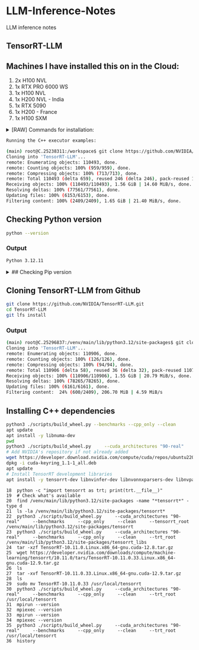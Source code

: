 # LLM-Inference-Notes
LLM inference notes

## TensorRT-LLM

## Machines I have installed this on in the Cloud:
1. 2x H100 NVL
2. 1x RTX PRO 6000 WS
3. 1x H100 NVL
4. 1x H200 NVL - India
5. 1x RTX 5090
6. 1x H200 - France
7. 1x H100 SXM
 
<details>
  <summary>[RAW] Commands for installation:</summary>
  
  ```bash
  # Commands for installation:
  pip3 install torch==2.7.1 torchvision torchaudio --index-url https://download.pytorch.org/whl/cu128
  sudo apt-get -y install libopenmpi-dev
  # Activated conda/uv virtual environment at /venv/main
  (main) root@C.25238311:/workspace$ python --version
  # Python 3.12.11
  (main) root@C.25238311:/workspace$ pip3 --version
  # pip 25.1.1 from /venv/main/lib/python3.12/site-packages/pip (python 3.12)
  (main) root@C.25238311:/workspace$ pip3 install tensorrt-llm --extra-index-url https://pypi.nvidia.com/
  ```

</details>


```bash
Running the C++ executor examples:

(main) root@C.25238311:/workspace$ git clone https://github.com/NVIDIA/TensorRT-LLM.git
Cloning into 'TensorRT-LLM'...
remote: Enumerating objects: 110493, done.
remote: Counting objects: 100% (959/959), done.
remote: Compressing objects: 100% (713/713), done.
remote: Total 110493 (delta 659), reused 246 (delta 246), pack-reused 109534 (from 4)
Receiving objects: 100% (110493/110493), 1.56 GiB | 14.60 MiB/s, done.
Resolving deltas: 100% (77561/77561), done.
Updating files: 100% (6153/6153), done.
Filtering content: 100% (2409/2409), 1.65 GiB | 21.40 MiB/s, done.

```

## Checking Python version
```bash
python --version
```
### Output
```bash
Python 3.12.11
```
<details>
  <summary>## Checking Pip version</summary>
  ```bash
   pip3 --version
   ```
   ### Output
   ```bash
   pip 25.1.1 from /venv/main/lib/python3.12/site-packages/pip (python 3.12)
   ```
   
   ## Pip installing TensorRT-LLM – Not required if install C++ libraries, takes 15 mins
   ```bash
   pip3 install tensorrt-llm --extra-index-url https://pypi.nvidia.com/
   ```
   ### Output
   ```bash
   Looking in indexes: https://pypi.org/simple, https://pypi.nvidia.com/
   Collecting tensorrt-llm
     Downloading https://pypi.nvidia.com/tensorrt-llm/tensorrt_llm-0.21.0-cp312-cp312-linux_x86_64.whl (3932.9 MB)
        ━╺━━━━━━━━━━━━━━━━━━━━━━━━━━━━━━━━━━━━━━ 0.1/3.9 GB 15.5 MB/s eta 0:04:07
  ```
</details>

## Cloning TensorRT-LLM from Github
```bash
git clone https://github.com/NVIDIA/TensorRT-LLM.git
cd TensorRT-LLM
git lfs install
```
### Output
```bash
(main) root@C.25296837:/venv/main/lib/python3.12/site-packages$ git clone https://github.com/NVIDIA/TensorRT-LLM.git
Cloning into 'TensorRT-LLM'...
remote: Enumerating objects: 110906, done.
remote: Counting objects: 100% (126/126), done.
remote: Compressing objects: 100% (94/94), done.
remote: Total 110906 (delta 58), reused 36 (delta 32), pack-reused 110780 (from 2)
Receiving objects: 100% (110906/110906), 1.55 GiB | 20.79 MiB/s, done.
Resolving deltas: 100% (78265/78265), done.
Updating files: 100% (6161/6161), done.
Filtering content:  24% (600/2409), 206.70 MiB | 4.59 MiB/s
```

## Installing C++ dependencies
```bash
python3 ./scripts/build_wheel.py --benchmarks --cpp_only --clean
apt update
apt install -y libnuma-dev
pwd
python3 ./scripts/build_wheel.py     --cuda_architectures "90-real"     --benchmarks     --cpp_only     --clean
# Add NVIDIA's repository if not already added
wget https://developer.download.nvidia.com/compute/cuda/repos/ubuntu2204/x86_64/cuda-keyring_1.1-1_all.deb
dpkg -i cuda-keyring_1.1-1_all.deb
apt update
# Install TensorRT development libraries
apt install -y tensorrt-dev libnvinfer-dev libnvonnxparsers-dev libnvparsers-dev
```

```
18  python -c "import tensorrt as trt; print(trt.__file__)"
19  # Check what's available
20  find /venv/main/lib/python3.12/site-packages -name "*tensorrt*" -type d
21  ls -la /venv/main/lib/python3.12/site-packages/tensorrt*
22  python3 ./scripts/build_wheel.py     --cuda_architectures "90-real"     --benchmarks     --cpp_only     --clean     --tensorrt_root /venv/main/lib/python3.12/site-packages/tensorrt
23  python3 ./scripts/build_wheel.py     --cuda_architectures "90-real"     --benchmarks     --cpp_only     --clean     --trt_root /venv/main/lib/python3.12/site-packages/tensorrt_libs
24  tar -xzf TensorRT-10.11.0.Linux.x86_64-gnu.cuda-12.8.tar.gz
25  wget https://developer.nvidia.com/downloads/compute/machine-learning/tensorrt/10.11.0/tars/TensorRT-10.11.0.33.Linux.x86_64-gnu.cuda-12.9.tar.gz
26  ls
27  tar -xvf TensorRT-10.11.0.33.Linux.x86_64-gnu.cuda-12.9.tar.gz
28  ls
29  sudo mv TensorRT-10.11.0.33 /usr/local/tensorrt
30  python3 ./scripts/build_wheel.py     --cuda_architectures "90-real"     --benchmarks     --cpp_only     --clean     --trt_root /usr/local/tensorrt
31  mpirun --version
32  mpiexec --version
33  mpirun --version
34  mpiexec --version
35  python3 ./scripts/build_wheel.py     --cuda_architectures "90-real"     --benchmarks     --cpp_only     --clean     --trt_root /usr/local/tensorrt
36  history
```


